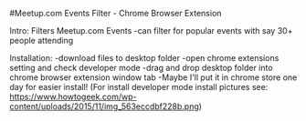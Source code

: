 #Meetup.com Events Filter - Chrome Browser Extension

Intro:
Filters Meetup.com Events
-can filter for popular events with say 30+ people attending

Installation:
-download files to desktop folder
-open chrome extensions setting and check developer mode
-drag and drop desktop folder into chrome browser extension window tab
-Maybe I'll put it in chrome store one day for easier install!
(For install developer mode install pictures see: https://www.howtogeek.com/wp-content/uploads/2015/11/img_563eccdbf228b.png)

